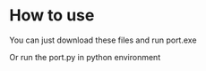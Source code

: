 # How to use
You can just download these files and run port.exe

Or run the port.py in python environment

